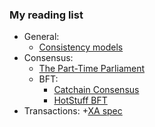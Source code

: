 ### My reading list
- General:
  + [Consistency models](https://jepsen.io/consistency)
- Consensus:
  + [The Part-Time Parliament](https://www.google.com/url?sa=t&source=web&rct=j&opi=89978449&url=https://lamport.azurewebsites.net/pubs/lamport-paxos.pdf&ved=2ahUKEwjj05aXuOqFAxXlIxAIHaKBCjYQFnoECBIQAQ&usg=AOvVaw1AHQDriKZ-fF2C7BTNr6qm)
  - BFT:
    + [Catchain Consensus](https://docs.ton.org/catchain.pdf)
    + [HotStuff BFT](https://arxiv.org/pdf/1803.05069)
- Transactions:
  +[XA spec](https://www.google.com/url?sa=t&source=web&rct=j&opi=89978449&url=https://pubs.opengroup.org/onlinepubs/009680699/toc.pdf&ved=2ahUKEwi2svOfieyFAxU-EBAIHbFHB08QFnoECBUQAQ&usg=AOvVaw02-6NYEGmMKLM1-aXnjfqs)
